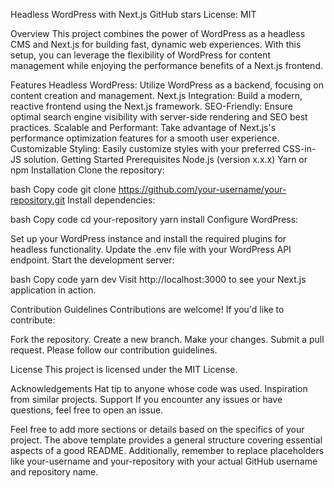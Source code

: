 Headless WordPress with Next.js
GitHub stars
License: MIT

Overview
This project combines the power of WordPress as a headless CMS and Next.js for building fast, dynamic web experiences. With this setup, you can leverage the flexibility of WordPress for content management while enjoying the performance benefits of a Next.js frontend.

Features
Headless WordPress: Utilize WordPress as a backend, focusing on content creation and management.
Next.js Integration: Build a modern, reactive frontend using the Next.js framework.
SEO-Friendly: Ensure optimal search engine visibility with server-side rendering and SEO best practices.
Scalable and Performant: Take advantage of Next.js's performance optimization features for a smooth user experience.
Customizable Styling: Easily customize styles with your preferred CSS-in-JS solution.
Getting Started
Prerequisites
Node.js (version x.x.x)
Yarn or npm
Installation
Clone the repository:

bash
Copy code
git clone https://github.com/your-username/your-repository.git
Install dependencies:

bash
Copy code
cd your-repository
yarn install
Configure WordPress:

Set up your WordPress instance and install the required plugins for headless functionality.
Update the .env file with your WordPress API endpoint.
Start the development server:

bash
Copy code
yarn dev
Visit http://localhost:3000 to see your Next.js application in action.

Contribution Guidelines
Contributions are welcome! If you'd like to contribute:

Fork the repository.
Create a new branch.
Make your changes.
Submit a pull request.
Please follow our contribution guidelines.

License
This project is licensed under the MIT License.

Acknowledgements
Hat tip to anyone whose code was used.
Inspiration from similar projects.
Support
If you encounter any issues or have questions, feel free to open an issue.

Feel free to add more sections or details based on the specifics of your project. The above template provides a general structure covering essential aspects of a good README. Additionally, remember to replace placeholders like your-username and your-repository with your actual GitHub username and repository name.

